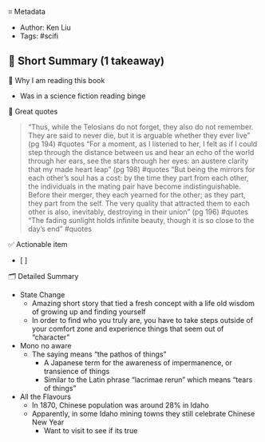 ⌗ Metadata
- Author: Ken Liu
- Tags: #scifi 

📖 Short Summary (1 takeaway)
-

🧐 Why I am reading this book
- Was in a science fiction reading binge

🙊 Great quotes
> “Thus, while the Telosians do not forget, they also do not remember. They are said to never die, but it is arguable whether they ever live” (pg 194) #quotes 
> “For a moment, as I listened to her, I felt as if I could step through the distance between us and hear an echo of the world through her ears, see the stars through her eyes: an austere clarity that my made heart leap” (pg 198) #quotes
> “But being the mirrors for each other’s soul has a cost: by the time they part from each other, the individuals in the mating pair have become indistinguishable. Before their merger, they each yearned for the other; as they part, they part from the self. The very quality that attracted them to each other is also, inevitably, destroying in their union” (pg 196) #quotes
>  “The fading sunlight holds infinite beauty, though it is so close to the day’s end” #quotes

✅ Actionable item
- [ ]

🗂 Detailed Summary
- State Change
    - Amazing short story that tied a fresh concept with a life old wisdom of growing up and finding yourself
    - In order to find who you truly are, you have to take steps outside of your comfort zone and experience things that seem out of “character”
- Mono no aware
    - The saying means “the pathos of things” 
        - A Japanese term for the awareness of impermanence, or transience of things
        - Similar to the Latin phrase “lacrimae rerun” which means “tears of things”
- All the Flavours
    - In 1870, Chinese population was around 28% in Idaho
    - Apparently, in some Idaho mining towns they still celebrate Chinese New Year
        - Want to visit to see if its true